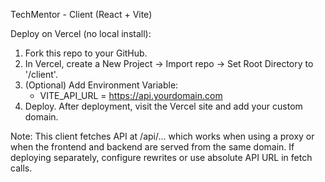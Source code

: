 TechMentor - Client (React + Vite)

Deploy on Vercel (no local install):
1. Fork this repo to your GitHub.
2. In Vercel, create a New Project -> Import repo -> Set Root Directory to '/client'.
3. (Optional) Add Environment Variable:
   - VITE_API_URL = https://api.yourdomain.com
4. Deploy. After deployment, visit the Vercel site and add your custom domain.

Note: This client fetches API at /api/... which works when using a proxy or when the frontend and backend are served from the same domain. If deploying separately, configure rewrites or use absolute API URL in fetch calls.
